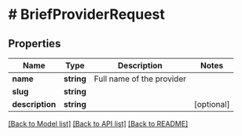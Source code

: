 # # BriefProviderRequest

## Properties

Name | Type | Description | Notes
------------ | ------------- | ------------- | -------------
**name** | **string** | Full name of the provider |
**slug** | **string** |  |
**description** | **string** |  | [optional]

[[Back to Model list]](../../README.md#models) [[Back to API list]](../../README.md#endpoints) [[Back to README]](../../README.md)
